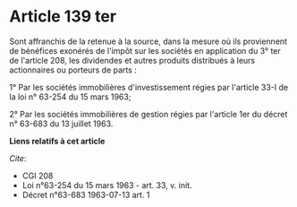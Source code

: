 # Article 139 ter

Sont affranchis de la retenue à la source, dans la mesure où ils proviennent de bénéfices exonérés de l'impôt sur les
sociétés en application du 3° ter de l'article 208, les dividendes et autres produits distribués à leurs actionnaires ou
porteurs de parts :

1° Par les sociétés immobilières d'investissement régies par l'article 33-I de la loi n° 63-254 du 15 mars 1963;

2° Par les sociétés immobilières de gestion régies par l'article 1er du décret n° 63-683 du 13 juillet 1963.

**Liens relatifs à cet article**

_Cite_:

  - CGI 208
  - Loi n°63-254 du 15 mars 1963 - art. 33, v. init.
  - Décret n°63-683 1963-07-13 art. 1
